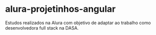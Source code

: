 # alura-projetinhos-angular
Estudos realizados na Alura com objetivo de adaptar ao trabalho como desenvolvedora full stack na DASA.
